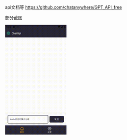 
api文档等   https://github.com/chatanywhere/GPT_API_free

部分截图

![聊天界面](https://github.com/XiaoRanLiu3119/LxrChatGpt/blob/main/Screen_recording.gif)
